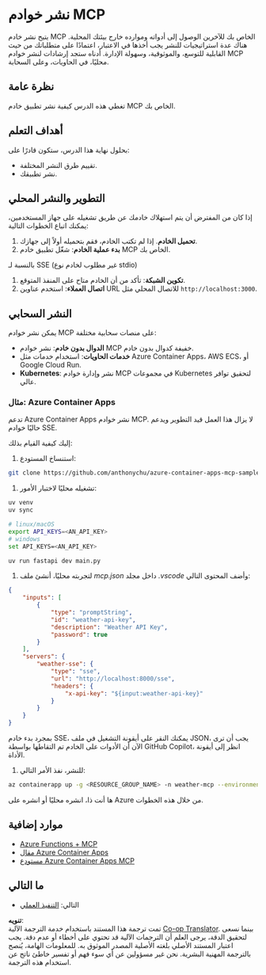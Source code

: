 <!--
CO_OP_TRANSLATOR_METADATA:
{
  "original_hash": "7816cc28f7ab9a54e31f9246429ffcd9",
  "translation_date": "2025-06-13T01:27:50+00:00",
  "source_file": "03-GettingStarted/09-deployment/README.md",
  "language_code": "ar"
}
-->
# نشر خوادم MCP

يتيح نشر خادم MCP الخاص بك للآخرين الوصول إلى أدواته وموارده خارج بيئتك المحلية. هناك عدة استراتيجيات للنشر يجب أخذها في الاعتبار، اعتمادًا على متطلباتك من حيث القابلية للتوسع، والموثوقية، وسهولة الإدارة. أدناه ستجد إرشادات لنشر خوادم MCP محليًا، في الحاويات، وعلى السحابة.

## نظرة عامة

تغطي هذه الدرس كيفية نشر تطبيق خادم MCP الخاص بك.

## أهداف التعلم

بحلول نهاية هذا الدرس، ستكون قادرًا على:

- تقييم طرق النشر المختلفة.
- نشر تطبيقك.

## التطوير والنشر المحلي

إذا كان من المفترض أن يتم استهلاك خادمك عن طريق تشغيله على جهاز المستخدمين، يمكنك اتباع الخطوات التالية:

1. **تحميل الخادم**. إذا لم تكتب الخادم، فقم بتحميله أولاً إلى جهازك.  
1. **بدء عملية الخادم**: شغّل تطبيق خادم MCP الخاص بك.

بالنسبة لـ SSE (غير مطلوب لخادم نوع stdio)

1. **تكوين الشبكة**: تأكد من أن الخادم متاح على المنفذ المتوقع.  
1. **اتصال العملاء**: استخدم عناوين URL للاتصال المحلي مثل `http://localhost:3000`.

## النشر السحابي

يمكن نشر خوادم MCP على منصات سحابية مختلفة:

- **الدوال بدون خادم**: نشر خوادم MCP خفيفة كدوال بدون خادم.  
- **خدمات الحاويات**: استخدام خدمات مثل Azure Container Apps، AWS ECS، أو Google Cloud Run.  
- **Kubernetes**: نشر وإدارة خوادم MCP في مجموعات Kubernetes لتحقيق توافر عالي.

### مثال: Azure Container Apps

تدعم Azure Container Apps نشر خوادم MCP. لا يزال هذا العمل قيد التطوير ويدعم حاليًا خوادم SSE.

إليك كيفية القيام بذلك:

1. استنساخ المستودع:

  ```sh
  git clone https://github.com/anthonychu/azure-container-apps-mcp-sample.git
  ```

1. تشغيله محليًا لاختبار الأمور:

  ```sh
  uv venv
  uv sync

  # linux/macOS
  export API_KEYS=<AN_API_KEY>
  # windows
  set API_KEYS=<AN_API_KEY>

  uv run fastapi dev main.py
  ```

1. لتجربته محليًا، أنشئ ملف *mcp.json* داخل مجلد *.vscode* وأضف المحتوى التالي:

  ```json
  {
      "inputs": [
          {
              "type": "promptString",
              "id": "weather-api-key",
              "description": "Weather API Key",
              "password": true
          }
      ],
      "servers": {
          "weather-sse": {
              "type": "sse",
              "url": "http://localhost:8000/sse",
              "headers": {
                  "x-api-key": "${input:weather-api-key}"
              }
          }
      }
  }
  ```

  بمجرد بدء خادم SSE، يمكنك النقر على أيقونة التشغيل في ملف JSON، يجب أن ترى الآن أن الأدوات على الخادم تم التقاطها بواسطة GitHub Copilot، انظر إلى أيقونة الأداة.

1. للنشر، نفذ الأمر التالي:

  ```sh
  az containerapp up -g <RESOURCE_GROUP_NAME> -n weather-mcp --environment mcp -l westus --env-vars API_KEYS=<AN_API_KEY> --source .
  ```

ها أنت ذا، انشره محليًا أو انشره على Azure من خلال هذه الخطوات.

## موارد إضافية

- [Azure Functions + MCP](https://learn.microsoft.com/en-us/samples/azure-samples/remote-mcp-functions-dotnet/remote-mcp-functions-dotnet/)
- [مقال Azure Container Apps](https://techcommunity.microsoft.com/blog/appsonazureblog/host-remote-mcp-servers-in-azure-container-apps/4403550)
- [مستودع Azure Container Apps MCP](https://github.com/anthonychu/azure-container-apps-mcp-sample)

## ما التالي

- التالي: [التنفيذ العملي](/04-PracticalImplementation/README.md)

**تنويه**:  
تمت ترجمة هذا المستند باستخدام خدمة الترجمة الآلية [Co-op Translator](https://github.com/Azure/co-op-translator). بينما نسعى لتحقيق الدقة، يرجى العلم أن الترجمات الآلية قد تحتوي على أخطاء أو عدم دقة. يجب اعتبار المستند الأصلي بلغته الأصلية المصدر الموثوق به. للمعلومات الهامة، يُنصح بالترجمة المهنية البشرية. نحن غير مسؤولين عن أي سوء فهم أو تفسير خاطئ ناتج عن استخدام هذه الترجمة.